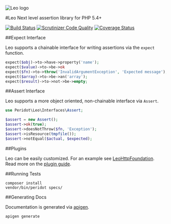 ![Leo logo](https://raw.github.com/peridot-php/leo/master/leo.png "Leo logo")

#Leo
Next level assertion library for PHP 5.4+

[![Build Status](https://travis-ci.org/peridot-php/leo.svg?branch=master)](https://travis-ci.org/peridot-php/leo) 
[![Scrutinizer Code Quality](https://scrutinizer-ci.com/g/peridot-php/leo/badges/quality-score.png?b=master)](https://scrutinizer-ci.com/g/peridot-php/leo/?branch=master)
[![Coverage Status](https://coveralls.io/repos/peridot-php/leo/badge.png?branch=master)](https://coveralls.io/r/peridot-php/leo?branch=master)

##Expect Interface

Leo supports a chainable interface for writing assertions via the `expect` function.

```php
expect($obj)->to->have->property('name');
expect($value)->to->be->ok
expect($fn)->to->throw('InvalidArgumentException', 'Expected message');
expect($array)->to->be->an('array');
expect($result)->to->not->be->empty;
```

##Assert Interface

Leo supports a more object oriented, non-chainable interface via `Assert`.

```php
use Peridot\Leo\Interfaces\Assert;

$assert = new Assert();
$assert->ok(true);
$assert->doesNotThrow($fn, 'Exception');
$assert->isResource(tmpfile());
$assert->notEqual($actual, $expected);
```

##Plugins

Leo can be easily customized. For an example see [LeoHttpFoundation](https://github.com/peridot-php/leo-http-foundation). Read more on the [plugin guide](https://github.com/peridot-php/leo-http-foundation).

##Running Tests

```
composer install
vendor/bin/peridot specs/
```

##Generating Docs

Documentation is generated via [apigen](http://apigen.org/).

```
apigen generate
```
